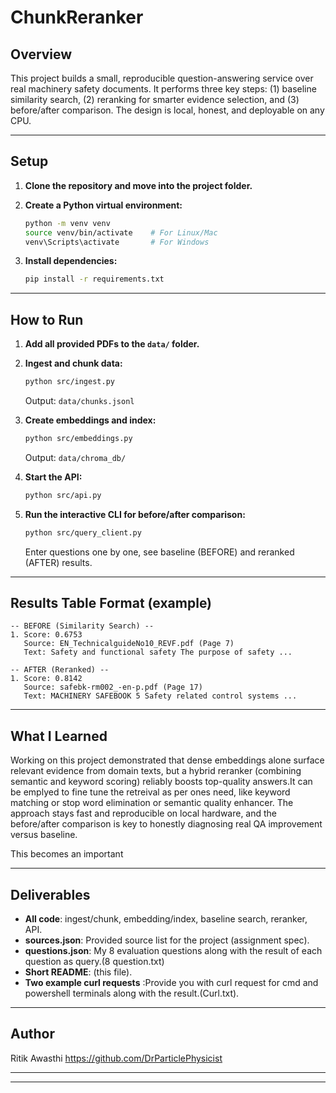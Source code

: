 # ChunkReranker

## Overview

This project builds a small, reproducible question-answering service
over real machinery safety documents. It performs three key steps: (1)
baseline similarity search, (2) reranking for smarter evidence
selection, and (3) before/after comparison. The design is local, honest,
and deployable on any CPU.

----------------------------------------------------------------------------------------------------------------------------------

## Setup

1.  **Clone the repository and move into the project folder.**

2.  **Create a Python virtual environment:**

    ``` bash
    python -m venv venv
    source venv/bin/activate    # For Linux/Mac
    venv\Scripts\activate       # For Windows
    ```

3.  **Install dependencies:**

    ``` bash
    pip install -r requirements.txt
    ```

----------------------------------------------------------------------------------------------------------------------------------

## How to Run

1.  **Add all provided PDFs to the `data/` folder.**

2.  **Ingest and chunk data:**

    ``` bash
    python src/ingest.py
    ```

    Output: `data/chunks.jsonl`

3.  **Create embeddings and index:**

    ``` bash
    python src/embeddings.py
    ```

    Output: `data/chroma_db/`

4.  **Start the API:**

    ``` bash
    python src/api.py
    ```

5.  **Run the interactive CLI for before/after comparison:**

    ``` bash
    python src/query_client.py
    ```

    Enter questions one by one, see baseline (BEFORE) and reranked
    (AFTER) results.

----------------------------------------------------------------------------------------------------------------------------------

## Results Table Format (example)

    -- BEFORE (Similarity Search) --
    1. Score: 0.6753
       Source: EN_TechnicalguideNo10_REVF.pdf (Page 7)
       Text: Safety and functional safety The purpose of safety ...

    -- AFTER (Reranked) --
    1. Score: 0.8142
       Source: safebk-rm002_-en-p.pdf (Page 17)
       Text: MACHINERY SAFEBOOK 5 Safety related control systems ...

----------------------------------------------------------------------------------------------------------------------------------

## What I Learned

Working on this project demonstrated that dense embeddings alone
surface relevant evidence from domain texts, but a hybrid reranker
(combining semantic and keyword scoring) reliably boosts top-quality
answers.It can be emplyed to fine tune the retreival as per ones need, like keyword matching or stop word elimination or semantic quality enhancer. The approach stays fast and reproducible on local hardware, and
the before/after comparison is key to honestly diagnosing real QA
improvement versus baseline.

This becomes an important 

----------------------------------------------------------------------------------------------------------------------------------

## Deliverables

-   **All code**: ingest/chunk, embedding/index, baseline search,
    reranker, API.
-   **sources.json**: Provided source list for the project (assignment
    spec).
-   **questions.json**: My 8 evaluation questions along with the result of each question as query.(8 question.txt)
-   **Short README**: (this file).
-   **Two example curl requests** :Provide you with curl request for cmd and powershell terminals along with the result.(Curl.txt).

----------------------------------------------------------------------------------------------------------------------------------

## Author 

Ritik Awasthi
https://github.com/DrParticlePhysicist

----------------------------------------------------------------------------------------------------------------------------------
----------------------------------------------------------------------------------------------------------------------------------